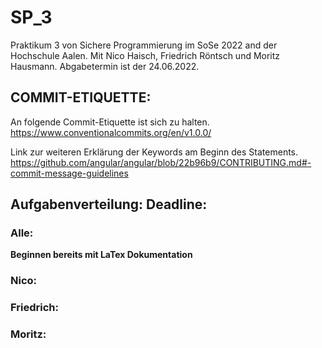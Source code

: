 # SP_3
Praktikum 3 von Sichere Programmierung im SoSe 2022 and der Hochschule Aalen.
Mit Nico Haisch, Friedrich Röntsch und Moritz Hausmann.
Abgabetermin ist der 24.06.2022.


## COMMIT-ETIQUETTE:
An folgende Commit-Etiquette ist sich zu halten.
https://www.conventionalcommits.org/en/v1.0.0/

Link zur weiteren Erklärung der Keywords am Beginn des Statements.
https://github.com/angular/angular/blob/22b96b9/CONTRIBUTING.md#-commit-message-guidelines

## Aufgabenverteilung: **Deadline:** 
### Alle: 
**Beginnen bereits mit LaTex Dokumentation**
### Nico:
 
 
### Friedrich:
  
  
### Moritz:
  
  
